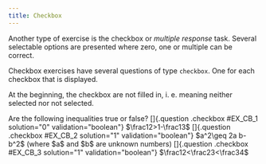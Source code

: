 ```yaml
---
title: Checkbox
---
```


Another type of exercise is the checkbox or *multiple response* task. Several
selectable options are presented where zero, one or multiple can be correct.

Checkbox exercises have several questions of type `checkbox`. One for each
checkbox that is displayed.

At the beginning, the checkbox are not filled in, i. e. meaning neither
selected nor not selected.

<Exercise>
  Are the following inequalities true or false?

  <Grid>
    <GridItem xs="4">
      []{.question .checkbox #EX_CB_1 solution="0" validation="boolean"}
    </GridItem>
    <GridItem xs="8">
      $\frac12>1-\frac13$
    </GridItem>
    <GridItem xs="4">
      []{.question .checkbox #EX_CB_2 solution="1" validation="boolean"}
    </GridItem>
    <GridItem xs="8">
      $a^2\geq 2a b-b^2$ (where $a$ and $b$ are unknown numbers)
    </GridItem>
    <GridItem xs="4">
      []{.question .checkbox #EX_CB_3 solution="1" validation="boolean"}
    </GridItem>
    <GridItem xs="8">
      $\frac12<\frac23<\frac34$
    </GridItem>
  </Grid>
</Exercise>
